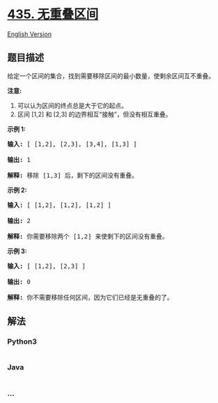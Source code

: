 # [435. 无重叠区间](https://leetcode-cn.com/problems/non-overlapping-intervals)

[English Version](https://cdn.jsdelivr.net/gh/doocs/leetcode@main/solution/0400-0499/0435.Non-overlapping%20Intervals/README_EN.md)

## 题目描述

<!-- 这里写题目描述 -->

<p>给定一个区间的集合，找到需要移除区间的最小数量，使剩余区间互不重叠。</p>

<p><strong>注意:</strong></p>

<ol>
	<li>可以认为区间的终点总是大于它的起点。</li>
	<li>区间 [1,2] 和 [2,3] 的边界相互&ldquo;接触&rdquo;，但没有相互重叠。</li>
</ol>

<p><strong>示例 1:</strong></p>

<pre>
<strong>输入:</strong> [ [1,2], [2,3], [3,4], [1,3] ]

<strong>输出:</strong> 1

<strong>解释:</strong> 移除 [1,3] 后，剩下的区间没有重叠。
</pre>

<p><strong>示例 2:</strong></p>

<pre>
<strong>输入:</strong> [ [1,2], [1,2], [1,2] ]

<strong>输出:</strong> 2

<strong>解释:</strong> 你需要移除两个 [1,2] 来使剩下的区间没有重叠。
</pre>

<p><strong>示例 3:</strong></p>

<pre>
<strong>输入:</strong> [ [1,2], [2,3] ]

<strong>输出:</strong> 0

<strong>解释:</strong> 你不需要移除任何区间，因为它们已经是无重叠的了。
</pre>


## 解法

<!-- 这里可写通用的实现逻辑 -->

<!-- tabs:start -->

### **Python3**

<!-- 这里可写当前语言的特殊实现逻辑 -->

```python

```

### **Java**

<!-- 这里可写当前语言的特殊实现逻辑 -->

```java

```

### **...**

```

```

<!-- tabs:end -->
